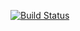 [![Build Status](https://travis-ci.org/andung07/resume.svg?branch=master)](https://travis-ci.org/andung07/resume)
